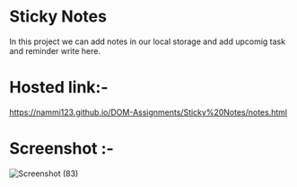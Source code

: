 # Sticky Notes
In this project we can add notes in our local storage and add upcomig task and reminder write here.

# Hosted link:-
https://nammi123.github.io/DOM-Assignments/Sticky%20Notes/notes.html

# Screenshot :-
![Screenshot (83)](https://github.com/nammi123/DOM-Assignments/assets/96935962/74564db0-6d4c-450c-831e-eaeb29bac7ac)
